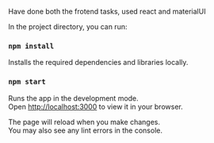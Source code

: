 Have done both the frotend tasks, used react and materialUI

In the project directory, you can run:

### `npm install`

Installs the required dependencies and libraries locally.

### `npm start`

Runs the app in the development mode.\
Open [http://localhost:3000](http://localhost:3000) to view it in your browser.

The page will reload when you make changes.\
You may also see any lint errors in the console.

